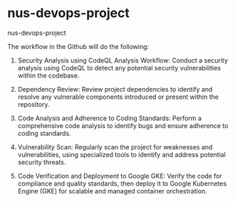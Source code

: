 # nus-devops-project
nus-devops-project

The workflow in the Github will do the following:

1. Security Analysis using CodeQL Analysis Workflow:
Conduct a security analysis using CodeQL to detect any potential security vulnerabilities within the codebase.

2. Dependency Review:
Review project dependencies to identify and resolve any vulnerable components introduced or present within the repository.

3. Code Analysis and Adherence to Coding Standards:
Perform a comprehensive code analysis to identify bugs and ensure adherence to coding standards.

4. Vulnerability Scan:
Regularly scan the project for weaknesses and vulnerabilities, using specialized tools to identify and address potential security threats.

5. Code Verification and Deployment to Google GKE:
Verify the code for compliance and quality standards, then deploy it to Google Kubernetes Engine (GKE) for scalable and managed container orchestration.
